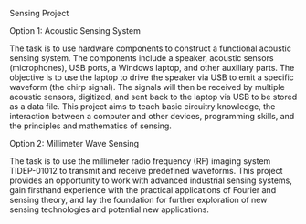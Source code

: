 Sensing Project

Option 1: Acoustic Sensing System 

The task is to use hardware components to construct a functional acoustic sensing system. The components include a speaker, acoustic sensors (microphones), USB ports, a Windows laptop, and other auxiliary parts. The objective is to use the laptop to drive the speaker via USB to emit a specific waveform (the chirp signal). The signals will then be received by multiple acoustic sensors, digitized, and sent back to the laptop via USB to be stored as a data file. This project aims to teach basic circuitry knowledge, the interaction between a computer and other devices, programming skills, and the principles and mathematics of sensing.

Option 2: Millimeter Wave Sensing 

The task is to use the millimeter radio frequency (RF) imaging system TIDEP-01012 to transmit and receive predefined waveforms. This project provides an opportunity to work with advanced industrial sensing systems, gain firsthand experience with the practical applications of Fourier and sensing theory, and lay the foundation for further exploration of new sensing technologies and potential new applications.
